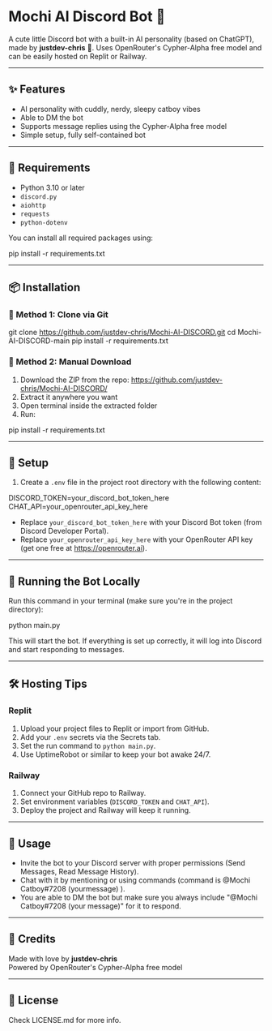 # Mochi AI Discord Bot 🐾

A cute little Discord bot with a built-in AI personality (based on ChatGPT), made by **justdev-chris** 💖. Uses OpenRouter's Cypher-Alpha free model and can be easily hosted on Replit or Railway.

---

## ✨ Features

- AI personality with cuddly, nerdy, sleepy catboy vibes  
- Able to DM the bot
- Supports message replies using the Cypher-Alpha free model  
- Simple setup, fully self-contained bot  

---

## 💾 Requirements

- Python 3.10 or later  
- `discord.py`  
- `aiohttp`  
- `requests`  
- `python-dotenv`  

You can install all required packages using:

pip install -r requirements.txt

---

## 📦 Installation

### 🧪 Method 1: Clone via Git

git clone https://github.com/justdev-chris/Mochi-AI-DISCORD.git
cd Mochi-AI-DISCORD-main
pip install -r requirements.txt

### 📁 Method 2: Manual Download

1. Download the ZIP from the repo: https://github.com/justdev-chris/Mochi-AI-DISCORD/
2. Extract it anywhere you want  
3. Open terminal inside the extracted folder  
4. Run:

pip install -r requirements.txt

---

## 🔧 Setup

1. Create a `.env` file in the project root directory with the following content:

DISCORD_TOKEN=your_discord_bot_token_here
CHAT_API=your_openrouter_api_key_here

- Replace `your_discord_bot_token_here` with your Discord Bot token (from Discord Developer Portal).  
- Replace `your_openrouter_api_key_here` with your OpenRouter API key (get one free at https://openrouter.ai).

---

## 🚀 Running the Bot Locally

Run this command in your terminal (make sure you're in the project directory):

python main.py

This will start the bot. If everything is set up correctly, it will log into Discord and start responding to messages.

---

## 🛠️ Hosting Tips

### Replit

1. Upload your project files to Replit or import from GitHub.  
2. Add your `.env` secrets via the Secrets tab.  
3. Set the run command to `python main.py`.  
4. Use UptimeRobot or similar to keep your bot awake 24/7.  

### Railway

1. Connect your GitHub repo to Railway.  
2. Set environment variables (`DISCORD_TOKEN` and `CHAT_API`).  
3. Deploy the project and Railway will keep it running.  

---

## 🐾 Usage

- Invite the bot to your Discord server with proper permissions (Send Messages, Read Message History).  
- Chat with it by mentioning or using commands (command is @Mochi Catboy#7208 (yourmessage) ).  
- You are able to DM the bot but make sure you always include "@Mochi Catboy#7208 (your message)"  for it to respond.

---

## 💖 Credits

Made with love by **justdev-chris**   
Powered by OpenRouter's Cypher-Alpha free model  

---

## 📄 License

Check LICENSE.md for more info.
